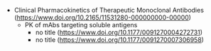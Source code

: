 - Clinical Pharmacokinetics of Therapeutic Monoclonal Antibodies (https://www.doi.org/10.2165/11531280-000000000-00000)
  - PK of mAbs targeting soluble antigens
    - no title (https://www.doi.org/10.1177/0091270004272731)
    - no title (https://www.doi.org/10.1177/0091270007306958)
